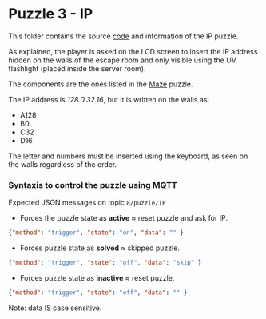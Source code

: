 # Puzzle 3 - IP

This folder contains the source [code](https://github.com/ubilab-escape/ai-server/blob/master/Puzzle%203%20IP/IP/IP.ino) and information of the IP puzzle.

As explained, the player is asked on the LCD screen to insert the IP address hidden on the walls of the escape room and only visible using the UV flashlight (placed inside the server room).

The components are the ones listed in the [Maze](https://github.com/ubilab-escape/ai-server/tree/master/Puzzle%201%20Maze) puzzle.

The IP address is _128.0.32.16_, but it is written on the walls as:
* A128
* B0
* C32
* D16

The letter and numbers must be inserted using the keyboard, as seen on the walls regardless of the order.


### Syntaxis to control the puzzle using MQTT

Expected JSON messages on topic `8/puzzle/IP`

* Forces the puzzle state as **active** ≈ reset puzzle and ask for IP.
```json
{"method": "trigger", "state": "on", "data": "" }
```
* Forces puzzle state as **solved** ≈ skipped puzzle. 
```json
{"method": "trigger", "state": "off", "data": "skip" }
```
* Forces puzzle state as **inactive** ≈ reset puzzle.
```json
{"method": "trigger", "state": "off", "data": "" }
```

Note: data IS case sensitive.



